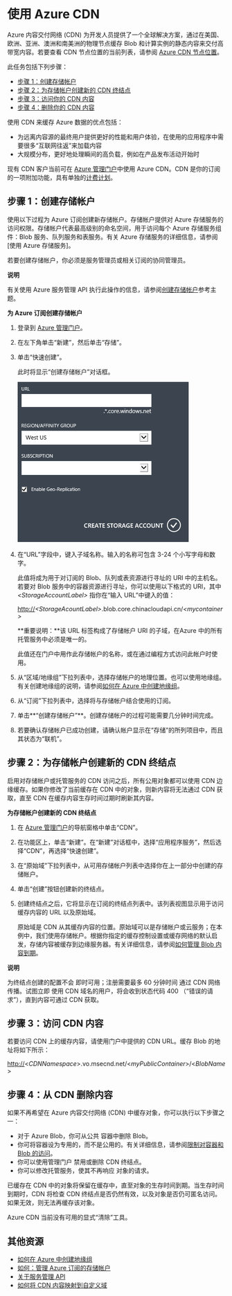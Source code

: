 # 使用 Azure CDN

Azure 内容交付网络 (CDN) 为开发人员提供了一个全球解决方案，通过在美国、欧洲、亚洲、澳洲和南美洲的物理节点缓存 Blob 和计算实例的静态内容来交付高带宽内容。若要查看 CDN 节点位置的当前列表，请参阅 [Azure CDN 节点位置][Azure CDN 节点位置]。

此任务包括下列步骤：

-   [步骤 1：创建存储帐户][步骤 1：创建存储帐户]
-   [步骤 2：为存储帐户创建新的 CDN 终结点][步骤 2：为存储帐户创建新的 CDN 终结点]
-   [步骤 3：访问你的 CDN 内容][步骤 3：访问你的 CDN 内容]
-   [步骤 4：删除你的 CDN 内容][步骤 4：删除你的 CDN 内容]

使用 CDN 来缓存 Azure 数据的优点包括：

-   为远离内容源的最终用户提供更好的性能和用户体验，在使用的应用程序中需要很多“互联网往返”来加载内容
-   大规模分布，更好地处理瞬间的高负载，例如在产品发布活动开始时

现有 CDN 客户当前可在 [Azure 管理门户][Azure 管理门户]中使用 Azure CDN。CDN 是你的订阅的一项附加功能，具有单独的[计费计划][计费计划]。

<span id="Step1"></span> </a>

## 步骤 1：创建存储帐户

</p>
使用以下过程为 Azure 订阅创建新存储帐户。存储帐户提供对 Azure 存储服务的访问权限。存储帐户代表最高级别的命名空间，用于访问每个 Azure 存储服务组件：Blob 服务、队列服务和表服务。有关 Azure 存储服务的详细信息，请参阅[使用 Azure 存储服务]。

若要创建存储帐户，你必须是服务管理员或相关订阅的协同管理员。

<div class="dev-callout">
<strong>说明</strong>
<p>有关使用
Azure 服务管理 API 执行此操作的信息，请参阅<a href="http://msdn.microsoft.com/zh-cn/library/azure/hh264518.aspx">创建存储帐户</a>参考主题。</p>
</div>

**为 Azure 订阅创建存储帐户**

1.  登录到 [Azure 管理门户][Azure 管理门户]。
2.  在左下角单击“新建”，然后单击“存储”。
3.  单击“快速创建”。

    此时将显示“创建存储帐户”对话框。

    ![创建存储帐户][1]

4.  在“URL”字段中，键入子域名称。输入的名称可包含 3-24 个小写字母和数字。

    此值将成为用于对订阅的 Blob、队列或表资源进行寻址的 URI 中的主机名。若要对 Blob 服务中的容器资源进行寻址，你可以使用以下格式的 URI，其中 *\<StorageAccountLabel\>* 指你在“输入 URL”中键入的值：

    <http://>*\<StorageAcountLabel\>*.blob.core.chinacloudapi.cn/*\<mycontainer\>*

    **重要说明：**该 URL 标签构成了存储帐户 URI 的子域，在Azure 中的所有托管服务中必须是唯一的。

    此值还在门户中用作此存储帐户的名称，或在通过编程方式访问此帐户时使用。

5.  从“区域/地缘组”下拉列表中，选择存储帐户的地理位置。也可以使用地缘组。有关创建地缘组的说明，请参阅[如何在 Azure 中创建地缘组][如何在 Azure 中创建地缘组]。
6.  从“订阅”下拉列表中，选择将与存储帐户结合使用的订阅。
7.  单击**“创建存储帐户”**。创建存储帐户的过程可能需要几分钟时间完成。
8.  若要确认存储帐户已成功创建，请确认帐户显示在“存储”的所列项目中，而且其状态为“联机”。

<span id="Step2"></span> </a>

## 步骤 2：为存储帐户创建新的 CDN 终结点

</p>
启用对存储帐户或托管服务的 CDN 访问之后，所有公用对象都可以使用 CDN 边缘缓存。如果你修改了当前缓存在 CDN 中的对象，则新内容将无法通过 CDN 获取，直至 CDN 在缓存内容生存时间过期时刷新其内容。

**为存储帐户创建新的 CDN 终结点**

1.  在 [Azure 管理门户][Azure 管理门户]的导航窗格中单击“CDN”。

2.  在功能区上，单击“新建”。在“新建”对话框中，选择“应用程序服务”，然后选择“CDN”，再选择“快速创建”。

3.  在“原始域”下拉列表中，从可用存储帐户列表中选择你在上一部分中创建的存储帐户。

4.  单击“创建”按钮创建新的终结点。

5.  创建终结点之后，它将显示在订阅的终结点列表中。该列表视图显示用于访问缓存内容的 URL 以及原始域。

    原始域是 CDN 从其缓存内容的位置。原始域可以是存储帐户或云服务；在本例中，我们使用存储帐户。根据你指定的缓存控制设置或缓存网络的默认启发，存储内容被缓存到边缘服务器。有关详细信息，请参阅[如何管理 Blob 内容到期][如何管理 Blob 内容到期]。

    <div class="dev-callout">
<strong>说明</strong>
<p>为终结点创建的配置不会
即时可用；注册需要最多 60 分钟时间
通过 CDN 网络传播。试图立即
使用 CDN 域名的用户，将会收到状态代码 400
（&ldquo;错误的请求&rdquo;），直到内容可通过 CDN 获取。</p>
</div>

<span id="Step3"></span> </a>

## 步骤 3：访问 CDN 内容

</p>
若要访问 CDN 上的缓存内容，请使用门户中提供的 CDN URL。缓存 Blob 的地址将如下所示：

<http://>\<*CDNNamespace*\>.vo.msecnd.net/\<*myPublicContainer*\>/\<*BlobName*\>

<span id="Step4"></span> </a>

## 步骤 4：从 CDN 删除内容

</p>
如果不再希望在 Azure 内容交付网络 (CDN) 中缓存对象，你可以执行以下步骤之一：

-   对于 Azure Blob，你可从公共
    容器中删除 Blob。
-   你可将容器设为专用的，而不是公用的。有关详细信息，请参阅[限制对容器和 Blob 的访问][限制对容器和 Blob 的访问]。
-   你可以使用管理门户
    禁用或删除 CDN 终结点。
-   你可以修改托管服务，使其不再响应
    对象的请求。

已缓存在 CDN 中的对象将保留在缓存中，直至对象的生存时间到期。当生存时间到期时，CDN 将检查 CDN 终结点是否仍然有效，以及对象是否仍可匿名访问。如果无效，则无法再缓存该对象。

Azure CDN 当前没有可用的显式“清除”工具。

## 其他资源

-   [如何在 Azure 中创建地缘组][如何在 Azure 中创建地缘组]
-   [如何：管理 Azure 订阅的存储帐户][如何：管理 Azure 订阅的存储帐户]
-   [关于服务管理 API][关于服务管理 API]
-   [如何将 CDN 内容映射到自定义域][如何将 CDN 内容映射到自定义域]

  [Azure CDN 节点位置]: http://msdn.microsoft.com/zh-cn/library/azure/gg680302.aspx
  [步骤 1：创建存储帐户]: #Step1
  [步骤 2：为存储帐户创建新的 CDN 终结点]: #Step2
  [步骤 3：访问你的 CDN 内容]: #Step3
  [步骤 4：删除你的 CDN 内容]: #Step4
  [Azure 管理门户]: https://manage.windowsazure.cn/
  [计费计划]: /en-us/pricing/calculator/?scenario=full
  [创建存储帐户]: http://msdn.microsoft.com/zh-cn/library/azure/hh264518.aspx
  [1]: ./media/cdn/CDN_CreateNewStorageAcct.png
  [如何在 Azure 中创建地缘组]: http://msdn.microsoft.com/zh-cn/library/azure/hh531560.aspx
  [如何管理 Blob 内容到期]: http://msdn.microsoft.com/zh-cn/library/gg680306.aspx
  [限制对容器和 Blob 的访问]: http://msdn.microsoft.com/zh-cn/library/dd179354.aspx
  [如何：管理 Azure 订阅的存储帐户]: http://msdn.microsoft.com/zh-cn/library/azure/hh531567.aspx
  [关于服务管理 API]: http://msdn.microsoft.com/zh-cn/library/azure/ee460807.aspx
  [如何将 CDN 内容映射到自定义域]: http://msdn.microsoft.com/zh-cn/library/azure/gg680307.aspx
